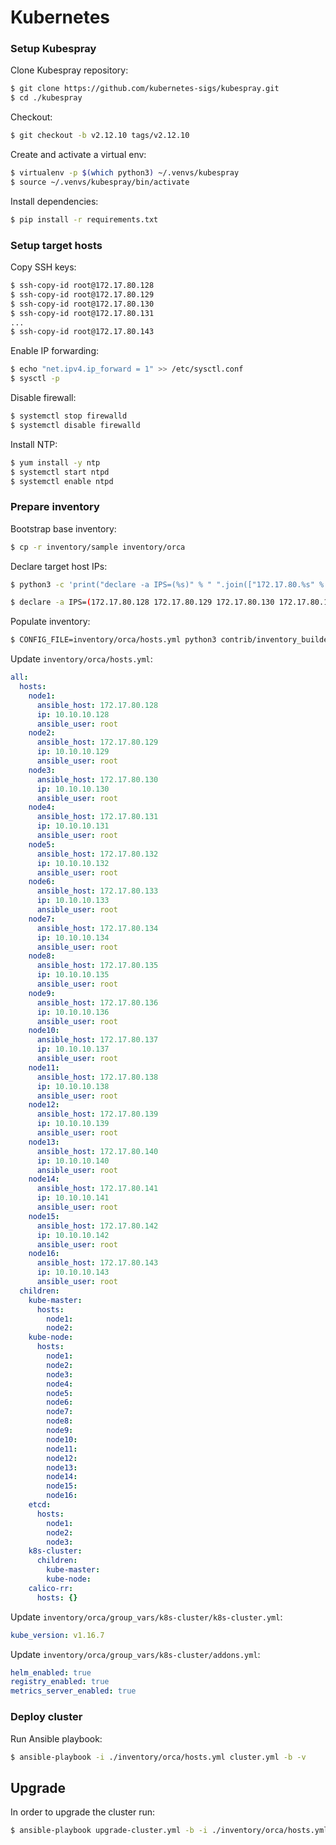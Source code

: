 # Kubernetes

### Setup Kubespray

Clone Kubespray repository:

```bash
$ git clone https://github.com/kubernetes-sigs/kubespray.git
$ cd ./kubespray
```

Checkout:

```bash
$ git checkout -b v2.12.10 tags/v2.12.10
```

Create and activate a virtual env:

```bash
$ virtualenv -p $(which python3) ~/.venvs/kubespray
$ source ~/.venvs/kubespray/bin/activate
```

Install dependencies:

```bash
$ pip install -r requirements.txt
```

### Setup target hosts

Copy SSH keys:

```bash
$ ssh-copy-id root@172.17.80.128
$ ssh-copy-id root@172.17.80.129
$ ssh-copy-id root@172.17.80.130
$ ssh-copy-id root@172.17.80.131
...
$ ssh-copy-id root@172.17.80.143
```

Enable IP forwarding:

```bash
$ echo "net.ipv4.ip_forward = 1" >> /etc/sysctl.conf
$ sysctl -p
```

Disable firewall:

```bash
$ systemctl stop firewalld
$ systemctl disable firewalld
```

Install NTP:

```bash
$ yum install -y ntp
$ systemctl start ntpd
$ systemctl enable ntpd
```

### Prepare inventory

Bootstrap base inventory:

```bash
$ cp -r inventory/sample inventory/orca
```

Declare target host IPs:

```bash
$ python3 -c 'print("declare -a IPS=(%s)" % " ".join(["172.17.80.%s" % i for i in range(128, 144)]))'
```

```bash
$ declare -a IPS=(172.17.80.128 172.17.80.129 172.17.80.130 172.17.80.131 172.17.80.132 172.17.80.133 172.17.80.134 172.17.80.135 172.17.80.136 172.17.80.137 172.17.80.138 172.17.80.139 172.17.80.140 172.17.80.141 172.17.80.142 172.17.80.143)
```

Populate inventory:

```bash
$ CONFIG_FILE=inventory/orca/hosts.yml python3 contrib/inventory_builder/inventory.py ${IPS[@]}
```

Update `inventory/orca/hosts.yml`:

```yaml
all:
  hosts:
    node1:
      ansible_host: 172.17.80.128
      ip: 10.10.10.128
      ansible_user: root
    node2:
      ansible_host: 172.17.80.129
      ip: 10.10.10.129
      ansible_user: root
    node3:
      ansible_host: 172.17.80.130
      ip: 10.10.10.130
      ansible_user: root
    node4:
      ansible_host: 172.17.80.131
      ip: 10.10.10.131
      ansible_user: root
    node5:
      ansible_host: 172.17.80.132
      ip: 10.10.10.132
      ansible_user: root
    node6:
      ansible_host: 172.17.80.133
      ip: 10.10.10.133
      ansible_user: root
    node7:
      ansible_host: 172.17.80.134
      ip: 10.10.10.134
      ansible_user: root
    node8:
      ansible_host: 172.17.80.135
      ip: 10.10.10.135
      ansible_user: root
    node9:
      ansible_host: 172.17.80.136
      ip: 10.10.10.136
      ansible_user: root
    node10:
      ansible_host: 172.17.80.137
      ip: 10.10.10.137
      ansible_user: root
    node11:
      ansible_host: 172.17.80.138
      ip: 10.10.10.138
      ansible_user: root
    node12:
      ansible_host: 172.17.80.139
      ip: 10.10.10.139
      ansible_user: root
    node13:
      ansible_host: 172.17.80.140
      ip: 10.10.10.140
      ansible_user: root
    node14:
      ansible_host: 172.17.80.141
      ip: 10.10.10.141
      ansible_user: root
    node15:
      ansible_host: 172.17.80.142
      ip: 10.10.10.142
      ansible_user: root
    node16:
      ansible_host: 172.17.80.143
      ip: 10.10.10.143
      ansible_user: root
  children:
    kube-master:
      hosts:
        node1:
        node2:
    kube-node:
      hosts:
        node1:
        node2:
        node3:
        node4:
        node5:
        node6:
        node7:
        node8:
        node9:
        node10:
        node11:
        node12:
        node13:
        node14:
        node15:
        node16:
    etcd:
      hosts:
        node1:
        node2:
        node3:
    k8s-cluster:
      children:
        kube-master:
        kube-node:
    calico-rr:
      hosts: {}

```

Update `inventory/orca/group_vars/k8s-cluster/k8s-cluster.yml`:

```yaml
kube_version: v1.16.7
```

Update `inventory/orca/group_vars/k8s-cluster/addons.yml`:

```yaml
helm_enabled: true
registry_enabled: true
metrics_server_enabled: true
```

### Deploy cluster

Run Ansible playbook:

```bash
$ ansible-playbook -i ./inventory/orca/hosts.yml cluster.yml -b -v
```

## Upgrade

In order to upgrade the cluster run:

```bash
$ ansible-playbook upgrade-cluster.yml -b -i ./inventory/orca/hosts.yml -e kube_version=v1.16.7
```
